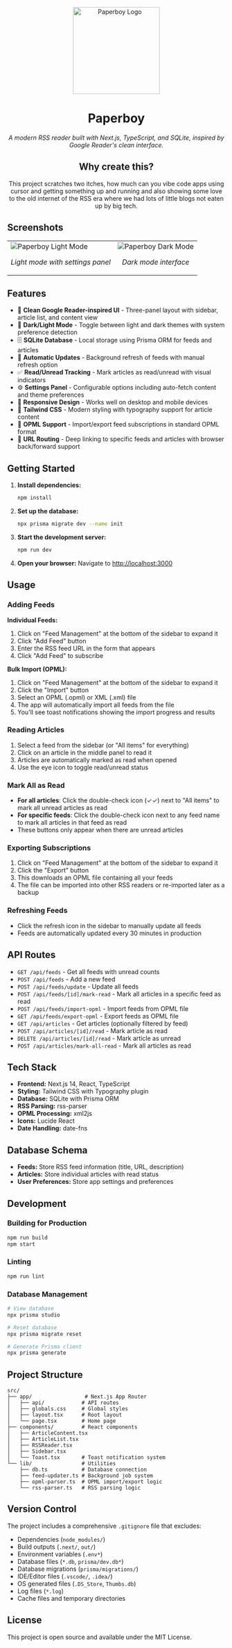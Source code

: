 <div align="center">
  <img src="docs/img/paperboy%20logo.png" alt="Paperboy Logo" width="200" />
  
  # Paperboy

  *A modern RSS reader built with Next.js, TypeScript, and SQLite, inspired by Google Reader's clean interface.*
  
  ## Why create this?
  This project scratches two itches, how much can you vibe code apps using cursor and getting something up and running and also showing some love to the old internet of the RSS era where we had lots of little blogs not eaten up by big tech.

</div>

## Screenshots

<table>
  <tr>
    <td>
      <img src="docs/img/config.png" alt="Paperboy Light Mode" />
      <p align="center"><em>Light mode with settings panel</em></p>
    </td>
    <td>
      <img src="docs/img/darkmode.png" alt="Paperboy Dark Mode" />
      <p align="center"><em>Dark mode interface</em></p>
    </td>
  </tr>
</table>

## Features

- 📖 **Clean Google Reader-inspired UI** - Three-panel layout with sidebar, article list, and content view
- 🌙 **Dark/Light Mode** - Toggle between light and dark themes with system preference detection
- 🗄️ **SQLite Database** - Local storage using Prisma ORM for feeds and articles
- 🔄 **Automatic Updates** - Background refresh of feeds with manual refresh option
- ✅ **Read/Unread Tracking** - Mark articles as read/unread with visual indicators
- ⚙️ **Settings Panel** - Configurable options including auto-fetch content and theme preferences
- 📱 **Responsive Design** - Works well on desktop and mobile devices
- 🎨 **Tailwind CSS** - Modern styling with typography support for article content
- 🔖 **OPML Support** - Import/export feed subscriptions in standard OPML format
- 🚀 **URL Routing** - Deep linking to specific feeds and articles with browser back/forward support

## Getting Started

1. **Install dependencies:**
   ```bash
   npm install
   ```

2. **Set up the database:**
   ```bash
   npx prisma migrate dev --name init
   ```

3. **Start the development server:**
   ```bash
   npm run dev
   ```

4. **Open your browser:**
   Navigate to [http://localhost:3000](http://localhost:3000)

## Usage

### Adding Feeds

**Individual Feeds:**
1. Click on "Feed Management" at the bottom of the sidebar to expand it
2. Click "Add Feed" button
3. Enter the RSS feed URL in the form that appears
4. Click "Add Feed" to subscribe

**Bulk Import (OPML):**
1. Click on "Feed Management" at the bottom of the sidebar to expand it
2. Click the "Import" button
3. Select an OPML (.opml) or XML (.xml) file
4. The app will automatically import all feeds from the file
5. You'll see toast notifications showing the import progress and results

### Reading Articles
1. Select a feed from the sidebar (or "All items" for everything)
2. Click on an article in the middle panel to read it
3. Articles are automatically marked as read when opened
4. Use the eye icon to toggle read/unread status

### Mark All as Read
- **For all articles**: Click the double-check icon (✓✓) next to "All items" to mark all unread articles as read
- **For specific feeds**: Click the double-check icon next to any feed name to mark all articles in that feed as read
- These buttons only appear when there are unread articles

### Exporting Subscriptions
1. Click on "Feed Management" at the bottom of the sidebar to expand it
2. Click the "Export" button
3. This downloads an OPML file containing all your feeds
4. The file can be imported into other RSS readers or re-imported later as a backup

### Refreshing Feeds
- Click the refresh icon in the sidebar to manually update all feeds
- Feeds are automatically updated every 30 minutes in production

## API Routes

- `GET /api/feeds` - Get all feeds with unread counts
- `POST /api/feeds` - Add a new feed
- `POST /api/feeds/update` - Update all feeds
- `POST /api/feeds/[id]/mark-read` - Mark all articles in a specific feed as read
- `POST /api/feeds/import-opml` - Import feeds from OPML file
- `GET /api/feeds/export-opml` - Export feeds as OPML file
- `GET /api/articles` - Get articles (optionally filtered by feed)
- `POST /api/articles/[id]/read` - Mark article as read
- `DELETE /api/articles/[id]/read` - Mark article as unread
- `POST /api/articles/mark-all-read` - Mark all articles as read

## Tech Stack

- **Frontend:** Next.js 14, React, TypeScript
- **Styling:** Tailwind CSS with Typography plugin
- **Database:** SQLite with Prisma ORM
- **RSS Parsing:** rss-parser
- **OPML Processing:** xml2js
- **Icons:** Lucide React
- **Date Handling:** date-fns

## Database Schema

- **Feeds:** Store RSS feed information (title, URL, description)
- **Articles:** Store individual articles with read status
- **User Preferences:** Store app settings and preferences

## Development

### Building for Production
```bash
npm run build
npm start
```

### Linting
```bash
npm run lint
```

### Database Management
```bash
# View database
npx prisma studio

# Reset database
npx prisma migrate reset

# Generate Prisma client
npx prisma generate
```

## Project Structure

```
src/
├── app/                 # Next.js App Router
│   ├── api/            # API routes
│   ├── globals.css     # Global styles
│   ├── layout.tsx      # Root layout
│   └── page.tsx        # Home page
├── components/         # React components
│   ├── ArticleContent.tsx
│   ├── ArticleList.tsx
│   ├── RSSReader.tsx
│   ├── Sidebar.tsx
│   └── Toast.tsx       # Toast notification system
└── lib/                # Utilities
    ├── db.ts           # Database connection
    ├── feed-updater.ts # Background job system
    ├── opml-parser.ts  # OPML import/export logic
    └── rss-parser.ts   # RSS parsing logic
```

## Version Control

The project includes a comprehensive `.gitignore` file that excludes:
- Dependencies (`node_modules/`)
- Build outputs (`.next/`, `out/`)
- Environment variables (`.env*`)
- Database files (`*.db`, `prisma/dev.db*`)
- Database migrations (`prisma/migrations/`)
- IDE/Editor files (`.vscode/`, `.idea/`)
- OS generated files (`.DS_Store`, `Thumbs.db`)
- Log files (`*.log`)
- Cache files and temporary directories

## License

This project is open source and available under the MIT License.

